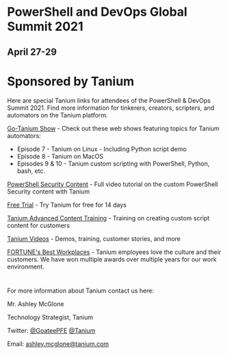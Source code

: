 # PowerShell and DevOps Global Summit 2021
## April 27-29

# Sponsored by Tanium

Here are special Tanium links for attendees of the PowerShell & DevOps Summit 2021. Find more information for tinkerers, creators, scripters, and automators on the Tanium platform.

[Go-Tanium Show](https://bit.ly/Go-Tanium-PSH) - Check out these web shows featuring topics for Tanium automators:
* Episode 7 - Tanium on Linux - Including Python script demo
* Episode 8 - Tanium on MacOS
* Episodes 9 & 10 - Tanium custom scripting with PowerShell, Python, bash, etc.

[PowerShell Security Content](https://www.youtube.com/playlist?list=PL5QhX4gOcFFW4dGBYfQR8jq8pwSYeELqa) - Full video tutorial on the custom PowerShell Security content with Tanium

[Free Trial](http://bit.ly/Try-Tanium-PSH) - Try Tanium for free for 14 days

[Tanium Advanced Content Training](http://bit.ly/Tanium-Content-Training-PSH) - Training on creating custom script content for customers

[Tanium Videos](http://bit.ly/Tanium-Videos-PSH) - Demos, training, customer stories, and more

[FORTUNE's Best Workplaces](https://www.tanium.com/careers) - Tanium employees love the culture and their customers. We have won multiple awards over multiple years for our work environment.

#
For more information about Tanium contact us here:

Mr. Ashley McGlone

Technology Strategist, Tanium

Twitter: [@GoateePFE](https://twitter.com/GoateePFE) [@Tanium](https://twitter.com/Tanium)

Email: [ashley.mcglone@tanium.com](mailto:ashley.mcglone@tanium.com)
